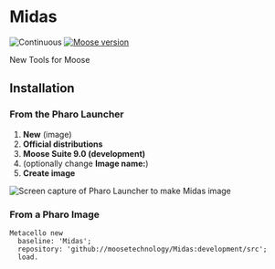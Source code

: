 # Midas

![Continuous](https://github.com/moosetechnology/Midas/workflows/Continuous/badge.svg?branch=development) [![Moose version](https://img.shields.io/badge/Moose-8-%23aac9ff.svg)](https://github.com/moosetechnology/Moose)

New Tools for Moose

## Installation

### From the Pharo Launcher

1. **New** (image)
2. **Official distributions**
3. **Moose Suite 9.0 (development)**  
4. (optionally change **Image name:**)
5. **Create image**

![Screen capture of Pharo Launcher to make Midas image](https://user-images.githubusercontent.com/33934979/124268297-9e46f000-db39-11eb-8626-ab578dd16ffb.png)

### From a Pharo Image

```smalltalk
Metacello new
  baseline: 'Midas';
  repository: 'github://moosetechnology/Midas:development/src';
  load.
```

